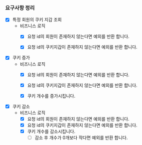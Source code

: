 ### 요구사항 정리

- [x] 특정 회원의 쿠키 지갑 조회
    - 비즈니스 로직
        - [x] 요청 id의 회원이 존재하지 않는다면 예외를 반환 합니다.
        - [x] 요청 id의 쿠키지갑이 존재하지 않는다면 예외를 반환 합니다.


- [x] 쿠키 증가
    - 비즈니스 로직
        - [x] 요청 id의 회원이 존재하지 않는다면 예외를 반환 합니다.
        - [x] 요청 id의 쿠키지갑이 존재하지 않는다면 예외를 반환 합니다.
        - [x] 쿠키 개수를 증가시킵니다.


- [x] 쿠키 감소
    - 비즈니스 로직
        - [x] 요청 id의 회원이 존재하지 않는다면 예외를 반환 합니다.
        - [x] 요청 id의 쿠키지갑이 존재하지 않는다면 예외를 반환 합니다.
        - [x] 쿠키 개수를 감소시킵니다.
          - [ ] 감소 후 개수가 0개보다 작다면 예외를 반환 합니다.